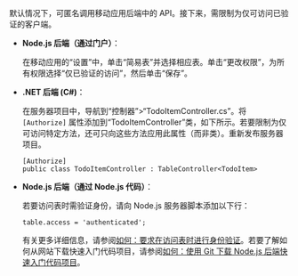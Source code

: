 默认情况下，可匿名调用移动应用后端中的 API。接下来，需限制为仅可访问已验证的客户端。

+ **Node.js 后端（通过门户）**：

    在移动应用的“设置”中，单击“简易表”并选择相应表。单击“更改权限”，为所有权限选择“仅已验证的访问”，然后单击“保存”。

+ **.NET 后端 (C#)**：

    在服务器项目中，导航到“控制器”>“TodoItemController.cs”。将 `[Authorize]` 属性添加到“TodoItemController”类，如下所示。若要限制为仅可访问特定方法，还可只向这些方法应用此属性（而非类）。重新发布服务器项目。

    ```
    [Authorize]
    public class TodoItemController : TableController<TodoItem>
    ```

+ **Node.js 后端（通过 Node.js 代码）**：

    若要访问表时需验证身份，请向 Node.js 服务器脚本添加以下行：

    ```
    table.access = 'authenticated';
    ```

    有关更多详细信息，请参阅[如何：要求在访问表时进行身份验证](../articles/app-service-mobile/app-service-mobile-node-backend-how-to-use-server-sdk.md#howto-tables-auth)。若要了解如何从网站下载快速入门代码项目，请参阅[如何：使用 Git 下载 Node.js 后端快速入门代码项目](../articles/app-service-mobile/app-service-mobile-node-backend-how-to-use-server-sdk.md#download-quickstart)。

<!---HONumber=Mooncake_0919_2016-->
